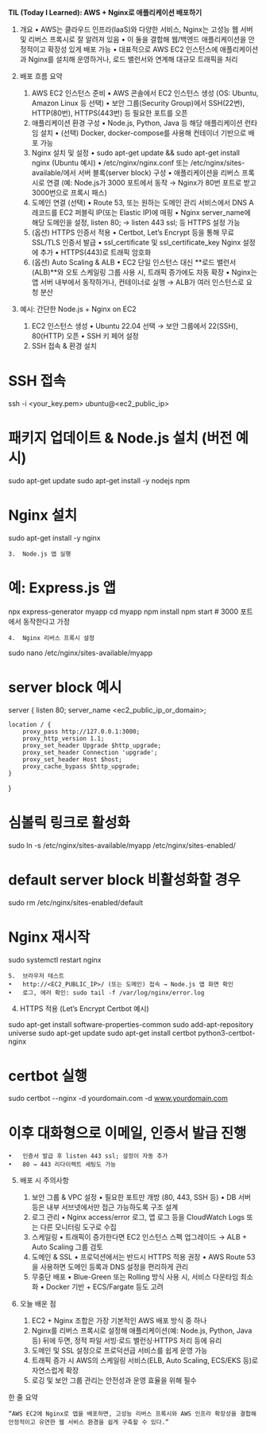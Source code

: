 **TIL (Today I Learned): AWS + Nginx로 애플리케이션 배포하기**

1. 개요
	•	AWS는 클라우드 인프라(IaaS)와 다양한 서비스, Nginx는 고성능 웹 서버 및 리버스 프록시로 잘 알려져 있음
	•	이 둘을 결합해 웹/백엔드 애플리케이션을 안정적이고 확장성 있게 배포 가능
	•	대표적으로 AWS EC2 인스턴스에 애플리케이션과 Nginx를 설치해 운영하거나, 로드 밸런서와 연계해 대규모 트래픽을 처리

2. 배포 흐름 요약
	1.	AWS EC2 인스턴스 준비
	•	AWS 콘솔에서 EC2 인스턴스 생성 (OS: Ubuntu, Amazon Linux 등 선택)
	•	보안 그룹(Security Group)에서 SSH(22번), HTTP(80번), HTTPS(443번) 등 필요한 포트를 오픈
	2.	애플리케이션 환경 구성
	•	Node.js, Python, Java 등 해당 애플리케이션 런타임 설치
	•	(선택) Docker, docker-compose를 사용해 컨테이너 기반으로 배포 가능
	3.	Nginx 설치 및 설정
	•	sudo apt-get update && sudo apt-get install nginx (Ubuntu 예시)
	•	/etc/nginx/nginx.conf 또는 /etc/nginx/sites-available/에서 서버 블록(server block) 구성
	•	애플리케이션을 리버스 프록시로 연결 (예: Node.js가 3000 포트에서 동작 → Nginx가 80번 포트로 받고 3000번으로 프록시 패스)
	4.	도메인 연결 (선택)
	•	Route 53, 또는 원하는 도메인 관리 서비스에서 DNS A 레코드를 EC2 퍼블릭 IP(또는 Elastic IP)에 매핑
	•	Nginx server_name에 해당 도메인을 설정, listen 80; → listen 443 ssl; 등 HTTPS 설정 가능
	5.	(옵션) HTTPS 인증서 적용
	•	Certbot, Let’s Encrypt 등을 통해 무료 SSL/TLS 인증서 발급
	•	ssl_certificate 및 ssl_certificate_key Nginx 설정에 추가
	•	HTTPS(443)로 트래픽 암호화
	6.	(옵션) Auto Scaling & ALB
	•	EC2 단일 인스턴스 대신 **로드 밸런서(ALB)**와 오토 스케일링 그룹 사용 시, 트래픽 증가에도 자동 확장
	•	Nginx는 앱 서버 내부에서 동작하거나, 컨테이너로 실행 → ALB가 여러 인스턴스로 요청 분산

3. 예시: 간단한 Node.js + Nginx on EC2
	1.	EC2 인스턴스 생성
	•	Ubuntu 22.04 선택 → 보안 그룹에서 22(SSH), 80(HTTP) 오픈
	•	SSH 키 페어 설정
	2.	SSH 접속 & 환경 설치

# SSH 접속
ssh -i <your_key.pem> ubuntu@<ec2_public_ip>

# 패키지 업데이트 & Node.js 설치 (버전 예시)
sudo apt-get update
sudo apt-get install -y nodejs npm

# Nginx 설치
sudo apt-get install -y nginx


	3.	Node.js 앱 실행

# 예: Express.js 앱
npx express-generator myapp
cd myapp
npm install
npm start # 3000 포트에서 동작한다고 가정


	4.	Nginx 리버스 프록시 설정

sudo nano /etc/nginx/sites-available/myapp

# server block 예시
server {
    listen 80;
    server_name <ec2_public_ip_or_domain>;

    location / {
        proxy_pass http://127.0.0.1:3000;
        proxy_http_version 1.1;
        proxy_set_header Upgrade $http_upgrade;
        proxy_set_header Connection 'upgrade';
        proxy_set_header Host $host;
        proxy_cache_bypass $http_upgrade;
    }
}

# 심볼릭 링크로 활성화
sudo ln -s /etc/nginx/sites-available/myapp /etc/nginx/sites-enabled/

# default server block 비활성화할 경우
sudo rm /etc/nginx/sites-enabled/default

# Nginx 재시작
sudo systemctl restart nginx


	5.	브라우저 테스트
	•	http://<EC2_PUBLIC_IP>/ (또는 도메인) 접속 → Node.js 앱 화면 확인
	•	로그, 에러 확인: sudo tail -f /var/log/nginx/error.log

4. HTTPS 적용 (Let’s Encrypt Certbot 예시)

sudo apt-get install software-properties-common
sudo add-apt-repository universe
sudo apt-get update
sudo apt-get install certbot python3-certbot-nginx

# certbot 실행
sudo certbot --nginx -d yourdomain.com -d www.yourdomain.com

# 이후 대화형으로 이메일, 인증서 발급 진행

	•	인증서 발급 후 listen 443 ssl; 설정이 자동 추가
	•	80 → 443 리다이렉트 세팅도 가능

5. 배포 시 주의사항
	1.	보안 그룹 & VPC 설정
	•	필요한 포트만 개방 (80, 443, SSH 등)
	•	DB 서버 등은 내부 서브넷에서만 접근 가능하도록 구조 설계
	2.	로그 관리
	•	Nginx access/error 로그, 앱 로그 등을 CloudWatch Logs 또는 다른 모니터링 도구로 수집
	3.	스케일링
	•	트래픽이 증가한다면 EC2 인스턴스 스펙 업그레이드 → ALB + Auto Scaling 그룹 검토
	4.	도메인 & SSL
	•	프로덕션에서는 반드시 HTTPS 적용 권장
	•	AWS Route 53을 사용하면 도메인 등록과 DNS 설정을 편리하게 관리
	5.	무중단 배포
	•	Blue-Green 또는 Rolling 방식 사용 시, 서비스 다운타임 최소화
	•	Docker 기반 + ECS/Fargate 등도 고려

6. 오늘 배운 점
	1.	EC2 + Nginx 조합은 가장 기본적인 AWS 배포 방식 중 하나
	2.	Nginx를 리버스 프록시로 설정해 애플리케이션(예: Node.js, Python, Java 등) 뒤에 두면, 정적 파일 서빙·로드 밸런싱·HTTPS 처리 등에 유리
	3.	도메인 및 SSL 설정으로 프로덕션급 서비스를 쉽게 운영 가능
	4.	트래픽 증가 시 AWS의 스케일링 서비스(ELB, Auto Scaling, ECS/EKS 등)로 자연스럽게 확장
	5.	로깅 및 보안 그룹 관리는 안전성과 운영 효율을 위해 필수

한 줄 요약

	“AWS EC2에 Nginx로 앱을 배포하면, 고성능 리버스 프록시와 AWS 인프라 확장성을 결합해 안정적이고 유연한 웹 서비스 환경을 쉽게 구축할 수 있다.”